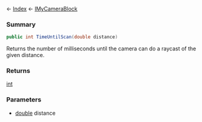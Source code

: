← [Index](Api-Index) ← [IMyCameraBlock](Sandbox.ModAPI.Ingame.IMyCameraBlock)

### Summary

```csharp
public int TimeUntilScan(double distance)
```

Returns the number of milliseconds until the camera can do a raycast of the given distance.

### Returns

[int](https://docs.microsoft.com/en-us/dotnet/api/system.int32?view=netframework-4.6)



### Parameters

* [double](https://docs.microsoft.com/en-us/dotnet/api/system.double?view=netframework-4.6) distance
